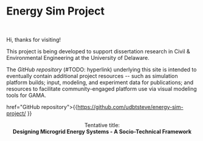 # Energy Sim Project
<br>

Hi, thanks for visiting!

This project is being developed to support dissertation research in Civil &amp; Environmental Engineering at the University of Delaware.

The _GitHub repository_ (#TODO: hyperlink) underlying this site is intended to eventually contain additional project resources -- such as simulation platform builds; input, modeling, and experiment data for publications; and resources to facilitate community-engaged platform use via visual modeling tools for GAMA.

href="GitHub repository">{{https://github.com/udbtsteve/energy-sim-project/ }}

<center>
  Tentative title:
  <br>
  
  <strong>
    Designing Microgrid Energy Systems - A Socio-Technical Framework
  </strong>
</center>
